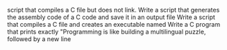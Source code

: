 script that compiles a C file but does not link.
 Write a script that generates the assembly code of a C code and save it in an output file 
Write a script that compiles a C file and creates an executable named 
Write a C program that prints exactly "Programming is like building a multilingual puzzle, followed by a new line
